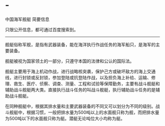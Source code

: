 # -
中国海军舰艇 简要信息

只限公开信息，都可通过百度搜索到。

---

舰艇俗称军舰，是指有武器装备，能在海洋执行作战任务的海军船只，是海军的主要装备。

舰艇被视为国家领土的一部分，只遵守本国的法律和公认的国际法。

舰艇主要用于海上机动作战，进行战略核突袭，保护己方或破坏敌方的海上交通线，进行封锁或反封锁，参加登陆或抗登陆作战，以及担负海上补给、运输、修理、救生、医疗、侦察、调查、测量、工程和试验等保障勤务，主要有战斗舰艇和辅助战斗舰艇两大类。直接执行战斗任务的叫战斗舰艇，执行辅助战斗任务的是辅助战斗舰艇。

在同种舰艇中，根据其排水量和主要武器装备的不同又可以划分为不同的级别。战斗舰艇中，根据习惯，一般把排水量为500吨以上的水面舰只称为舰，而把排水量为500吨以下的水面舰只称为艇。潜艇无论吨位大小均称为艇。